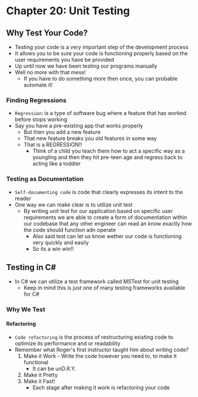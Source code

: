 # Chapter 20: Unit Testing

## Why Test Your Code?
* Testing your code is a very important step of the development process
* It allows you to be sure your code is functioning properly based on the user requirements you have be provided
* Up until now we have been testing our programs manually
* Well no more with that mess!
  * If you have to do something more then once, you can probable automate it!

### Finding Regressions
* `Regression`: is a type of software bug where a feature that has worked before stops working
* Say you have a pre-existing app that works properly
  * But then you add a new feature
  * That new feature breaks you old features in some way
  * That is a REGRESSION!!
    * Think of a child you teach them how to act a specific way as a youngling and then they hit pre-teen age and regress back to acting like a toddler

### Testing as Documentation
* `Self-documenting code` is code that clearly expresses its intent to the reader
* One way we can make clear is to utilize unit test
  * By writing unit test for our application based on specific user requirements we are able to create a form of documentation within our codebase that any other engineer can read an know exactly how the code should function adn operate
    * Also said test can let us know wether our code is functioning very quickly and easily
    * So its a win win!!

## Testing in C#
* In C# we can utilize a test framework called MSTest for unit testing
  * Keep in mind this is just one of many testing frameworks available for C#
### Why We Test
#### Refactoring
* `Code refactoring` is  the process of restructuring existing code to optimize its performance and or readability
* Remember what Roger's first instructor taught him about writing code?
  1. Make it Work - Write the code however you need to, to make it functional
     * It can be unD.R.Y.
  2. Make it Pretty
  3. Make it Fast!
     * Each stage after making it work is refactoring your code